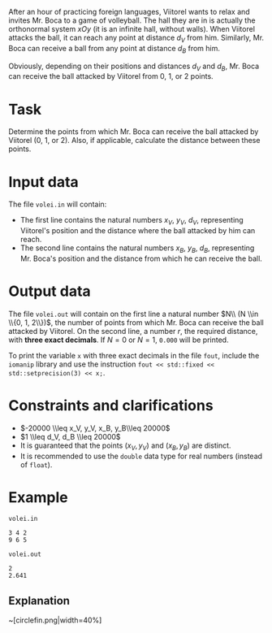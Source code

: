 After an hour of practicing foreign languages, Viitorel wants to relax and invites Mr. Boca to a game of volleyball. The hall they are in is actually the orthonormal system $xOy$ (it is an infinite hall, without walls). When Viitorel attacks the ball, it can reach any point at distance $d_V$ from him. Similarly, Mr. Boca can receive a ball from any point at distance $d_B$ from him.

Obviously, depending on their positions and distances $d_V$ and $d_B$, Mr. Boca can receive the ball attacked by Viitorel from 0, 1, or 2 points.

# Task

Determine the points from which Mr. Boca can receive the ball attacked by Viitorel (0, 1, or 2). Also, if applicable, calculate the distance between these points.

# Input data

The file `volei.in` will contain:
* The first line contains the natural numbers $x_V$, $y_V$, $d_V$, representing Viitorel's position and the distance where the ball attacked by him can reach.
* The second line contains the natural numbers $x_B$, $y_B$, $d_B$, representing Mr. Boca's position and the distance from which he can receive the ball.

# Output data

The file `volei.out` will contain on the first line a natural number $N\\ (N \\in \\{0, 1, 2\\})$, the number of points from which Mr. Boca can receive the ball attacked by Viitorel. On the second line, a number $r$, the required distance, with **three exact decimals**. If $N = 0$ or $N = 1$, `0.000` will be printed.

To print the variable `x` with three exact decimals in the file `fout`, include the `iomanip` library and use the instruction `fout << std::fixed << std::setprecision(3) << x;`.

# Constraints and clarifications

* $-20000 \\leq x_V, y_V, x_B, y_B\\leq 20000$
* $1 \\leq d_V, d_B \\leq 20000$
* It is guaranteed that the points $(x_V, y_V)$ and $(x_B, y_B)$ are distinct.
* It is recommended to use the `double` data type for real numbers (instead of `float`).

# Example

`volei.in`
```
3 4 2
9 6 5
```

`volei.out`
```
2
2.641
```

## Explanation

~[circlefin.png|width=40%]